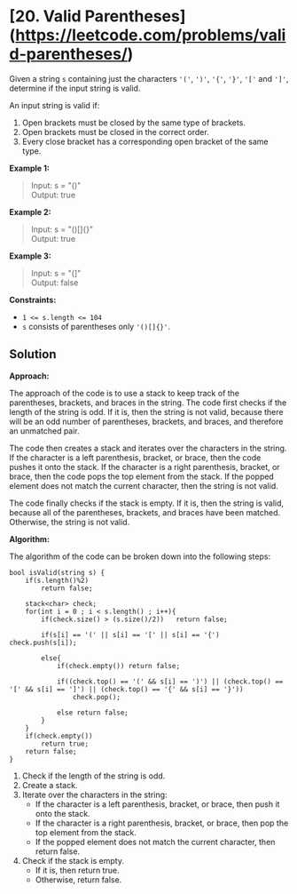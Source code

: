 # [20. Valid Parentheses] (https://leetcode.com/problems/valid-parentheses/)

Given a string `s` containing just the characters `'('`, `')'`, `'{'`, `'}'`, `'['` and `']'`, determine if the input string is valid.

An input string is valid if:

1. Open brackets must be closed by the same type of brackets.
1. Open brackets must be closed in the correct order.
1. Every close bracket has a corresponding open bracket of the same type.
 

**Example 1:**
<br>
> Input: s = "()"<br>
> Output: true

**Example 2:**
<br>
> Input: s = "()[]{}"<br>
> Output: true

**Example 3:**
<br>
> Input: s = "(]"<br>
> Output: false
 

**Constraints:**

* `1 <= s.length <= 104`
* `s` consists of parentheses only `'()[]{}'`.

## Solution

**Approach:**

The approach of the code is to use a stack to keep track of the parentheses, brackets, and braces in the string. The code first checks if the length of the string is odd. If it is, then the string is not valid, because there will be an odd number of parentheses, brackets, and braces, and therefore an unmatched pair.

The code then creates a stack and iterates over the characters in the string. If the character is a left parenthesis, bracket, or brace, then the code pushes it onto the stack. If the character is a right parenthesis, bracket, or brace, then the code pops the top element from the stack. If the popped element does not match the current character, then the string is not valid.

The code finally checks if the stack is empty. If it is, then the string is valid, because all of the parentheses, brackets, and braces have been matched. Otherwise, the string is not valid.

**Algorithm:**

The algorithm of the code can be broken down into the following steps:

    bool isValid(string s) {
        if(s.length()%2)
            return false;
    
        stack<char> check;
        for(int i = 0 ; i < s.length() ; i++){
            if(check.size() > (s.size()/2))   return false;
            
            if(s[i] == '(' || s[i] == '[' || s[i] == '{')   check.push(s[i]);
            
            else{
                if(check.empty()) return false;
                
                if((check.top() == '(' && s[i] == ')') || (check.top() == '[' && s[i] == ']') || (check.top() == '{' && s[i] == '}'))
                    check.pop();
                
                else return false;
            }
        }
        if(check.empty())
            return true;
        return false;
    }

1. Check if the length of the string is odd.
2. Create a stack.
3. Iterate over the characters in the string:
    * If the character is a left parenthesis, bracket, or brace, then push it onto the stack.
    * If the character is a right parenthesis, bracket, or brace, then pop the top element from the stack.
    * If the popped element does not match the current character, then return false.
4. Check if the stack is empty.
    * If it is, then return true.
    * Otherwise, return false.
